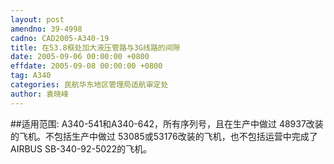 ```yaml
---
layout: post
amendno: 39-4998
cadno: CAD2005-A340-19
title: 在53.8框处加大液压管路与3G线路的间隙
date: 2005-09-06 00:00:00 +0800
effdate: 2005-09-08 00:00:00 +0800
tag: A340
categories: 民航华东地区管理局适航审定处
author: 袁晓峰
---
```


##适用范围:
A340-541和A340-642，所有序列号，且在生产中做过 48937改装的飞机。不包括生产中做过 53085或53176改装的飞机，也不包括运营中完成了AIRBUS SB-340-92-5022的飞机。

